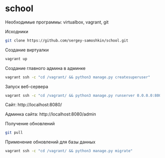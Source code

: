 # school

Необходимые программы: virtualbox, vagrant, git

Исходники
```sh
git clone https://github.com/sergey-samoshkin/school.git
```

Создание виртуалки
```sh
vagrant up
```

Создание главного админа в админке
```sh
vagrant ssh -c "cd /vagrant/ && python3 manage.py createsuperuser"
```

Запуск веб-сервера
```sh
vagrant ssh -c "cd /vagrant/ && python3 manage.py runserver 0.0.0.0:8000"
```

Сайт:
http://localhost:8080/

Админка сайта:
http://localhost:8080/admin

Получение обновлений
```sh
git pull
```

Применение обновлений для базы данных
```sh
vagrant ssh -c "cd /vagrant/ && python3 manage.py migrate"
```
